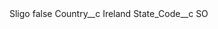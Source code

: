 <?xml version="1.0" encoding="UTF-8"?>
<CustomMetadata xmlns="http://soap.sforce.com/2006/04/metadata" xmlns:xsi="http://www.w3.org/2001/XMLSchema-instance" xmlns:xsd="http://www.w3.org/2001/XMLSchema">
    <label>Sligo</label>
    <protected>false</protected>
    <values>
        <field>Country__c</field>
        <value xsi:type="xsd:string">Ireland</value>
    </values>
    <values>
        <field>State_Code__c</field>
        <value xsi:type="xsd:string">SO</value>
    </values>
</CustomMetadata>
